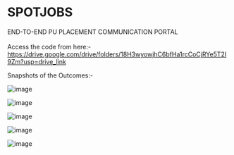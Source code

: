 # SPOTJOBS
END-TO-END PU PLACEMENT COMMUNICATION PORTAL <br><br>
Access the code from here:- https://drive.google.com/drive/folders/18H3wyowjhC6bfHa1rcCoCjRYe5T2I9Zm?usp=drive_link

Snapshots of the Outcomes:-

![image](https://github.com/jayuhm24/SPOTJOBS/assets/96139386/b822cd6c-a1a9-4469-86b2-967517592759)

![image](https://github.com/jayuhm24/SPOTJOBS/assets/96139386/b33ff3b9-1b91-4b83-bfef-e9aaa1777bd7)

![image](https://github.com/jayuhm24/SPOTJOBS/assets/96139386/e4fe5ccf-bd08-4325-a716-3d4033a59174)

![image](https://github.com/jayuhm24/SPOTJOBS/assets/96139386/7fa1d8c4-c740-4b70-8297-15387e15a7ef)

![image](https://github.com/jayuhm24/SPOTJOBS/assets/96139386/4f050cc9-8efc-4015-9edf-54792fc8d3cc)





